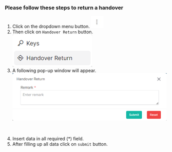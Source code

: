 ### Please follow these steps to return a handover
1. Click on the dropdown menu button.
![menu_btn](../../../../assets/file/documentation/common-images/menu_btn.jpg)
2. Then click on ```Handover Return``` button.
![key_menu](../../../../assets/file/documentation/key-handover/images/handover_return_menu.png)
3. A following pop-up window will appear.
![handover return](../../../../assets/file/documentation/key-handover/images/handover_return.png)
</br>

4. Insert data in all required (<span>*</span>) field.
5. After filling up all data click on ```submit``` button.
